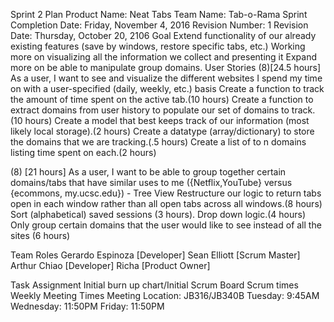 Sprint 2 Plan
Product Name: Neat Tabs
Team Name: Tab-o-Rama
Sprint Completion Date: Friday, November 4, 2016
Revision Number: 1
Revision Date: Thursday, October 20, 2106
Goal
Extend functionality of our already existing features (save by windows, restore specific tabs, etc.)
Working more on visualizing all the information we collect and presenting it
Expand more on be able to manipulate group domains.
User Stories
(8)[24.5 hours] As a user, I want to see and visualize the different websites I spend my time on with a user-specified (daily, weekly, etc.) basis
Create a function to track the amount of time spent on the active tab.(10 hours)
Create a function to extract domains from user history to populate our set of domains to track.(10 hours)
Create a model that best keeps track of our information (most likely local storage).(2 hours)
Create a datatype (array/dictionary) to store the domains that we are tracking.(.5 hours)
Create a list of to n domains listing time spent on each.(2 hours)


(8) [21 hours] As a user, I want to be able to group together certain domains/tabs that have similar uses to me ({Netflix,YouTube} versus {ecommons, my.ucsc.edu}) - Tree View
Restructure our logic to return tabs open in each window rather than all open tabs across all windows.(8 hours)
Sort (alphabetical) saved sessions (3 hours).
Drop down logic.(4 hours)
Only group certain domains that the user would like to see instead of all the sites (6 hours)


Team Roles
Gerardo Espinoza [Developer]
Sean Elliott            [Scrum Master]
Arthur Chiao          [Developer]
Richa                     [Product Owner]

Task Assignment 
Initial burn up chart/Initial Scrum Board
Scrum times
Weekly Meeting Times
Meeting Location: JB316/JB340B
Tuesday: 9:45AM
Wednesday: 11:50PM
Friday: 11:50PM
                        
            
                
                    
                                                    
                        
                                    
            
        


